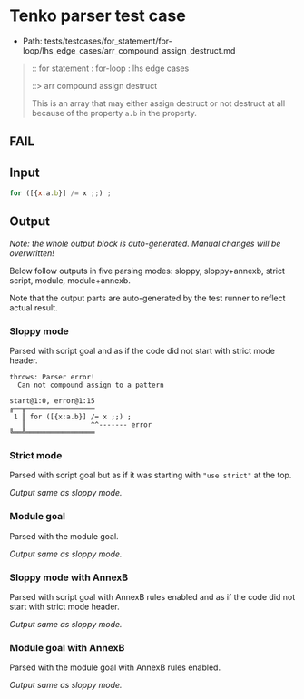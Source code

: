 # Tenko parser test case

- Path: tests/testcases/for_statement/for-loop/lhs_edge_cases/arr_compound_assign_destruct.md

> :: for statement : for-loop : lhs edge cases
>
> ::> arr compound assign destruct
>
> This is an array that may either assign destruct or not destruct at all because of the property `a.b` in the property.

## FAIL

## Input

`````js
for ([{x:a.b}] /= x ;;) ;
`````

## Output

_Note: the whole output block is auto-generated. Manual changes will be overwritten!_

Below follow outputs in five parsing modes: sloppy, sloppy+annexb, strict script, module, module+annexb.

Note that the output parts are auto-generated by the test runner to reflect actual result.

### Sloppy mode

Parsed with script goal and as if the code did not start with strict mode header.

`````
throws: Parser error!
  Can not compound assign to a pattern

start@1:0, error@1:15
╔══╦═════════════════
 1 ║ for ([{x:a.b}] /= x ;;) ;
   ║                ^^------- error
╚══╩═════════════════

`````

### Strict mode

Parsed with script goal but as if it was starting with `"use strict"` at the top.

_Output same as sloppy mode._

### Module goal

Parsed with the module goal.

_Output same as sloppy mode._

### Sloppy mode with AnnexB

Parsed with script goal with AnnexB rules enabled and as if the code did not start with strict mode header.

_Output same as sloppy mode._

### Module goal with AnnexB

Parsed with the module goal with AnnexB rules enabled.

_Output same as sloppy mode._
